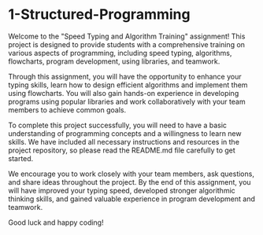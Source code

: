 # 1-Structured-Programming
Welcome to the "Speed Typing and Algorithm Training" assignment! This project is designed to provide students with a comprehensive training on various aspects of programming, including speed typing, algorithms, flowcharts, program development, using libraries, and teamwork.

Through this assignment, you will have the opportunity to enhance your typing skills, learn how to design efficient algorithms and implement them using flowcharts. You will also gain hands-on experience in developing programs using popular libraries and work collaboratively with your team members to achieve common goals.

To complete this project successfully, you will need to have a basic understanding of programming concepts and a willingness to learn new skills. We have included all necessary instructions and resources in the project repository, so please read the README.md file carefully to get started.

We encourage you to work closely with your team members, ask questions, and share ideas throughout the project. By the end of this assignment, you will have improved your typing speed, developed stronger algorithmic thinking skills, and gained valuable experience in program development and teamwork.

Good luck and happy coding!

